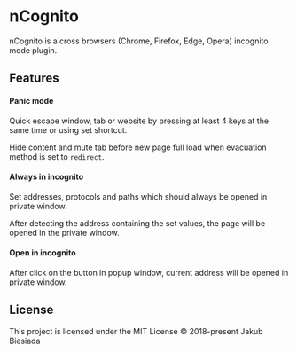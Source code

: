 # nCognito
nCognito is a cross browsers (Chrome, Firefox, Edge, Opera) incognito mode plugin.

## Features
#### Panic mode
Quick escape window, tab or website by pressing at least 4 keys at the same time or using set shortcut.

Hide content and mute tab before new page full load when evacuation method is set to `redirect`.

#### Always in incognito
Set addresses, protocols and paths which should always be opened in private window.

After detecting the address containing the set values, the page will be opened in the private window.

#### Open in incognito
After click on the button in popup window, current address will be opened in private window.

## License
This project is licensed under the MIT License © 2018-present Jakub Biesiada
